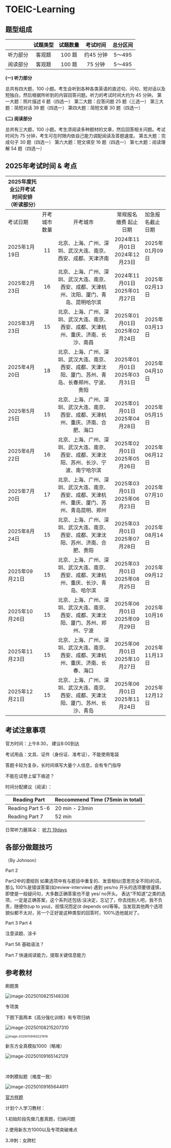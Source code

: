 # TOEIC-Learning

## 题型组成

|          | 试题类型 | 试题数量 | 考试时间  | 总分区间 |
| :------: | :------: | :------: | :-------: | :------: |
| 听力部分 |  客观题  |  100 题  | 约45 分钟 |  5～495  |
| 阅读部分 |  客观题  |  100 题  |  75 分钟  |  5～495  |

**(一)  听力部分**

总共有四大题，100 小题。考生会听到各种各类英语的直述句、问句、短对话以及短独白，然后根据所听到的内容回答问题。听力的考试时间大约为 45 分钟。
第一大题：照片描述 6 题（四选一）
第二大题：应答问题 25 题（三选一）
第三大题：简短对话 39 题（四选一）
第四大题：简短文章 30 题（四选一）

**(二) 阅读部分**

总共有三大题，100 小题。考生须阅读多种题材的文章，然后回答相关问题。考试时间为 75 分钟，考生可在时限内依自己能力调配阅读及答题速度。
第五大题：完成句子 30 题（四选一）
第六大题：短文填空 16 题（四选一）
第七大题：阅读理解 54 题（四选一）



## 2025年考试时间 & 考点

| 2025年度托业公开考试时间安排（听读部分） |              |                                                              |                               |                  |
| ---------------------------------------- | :----------: | :----------------------------------------------------------: | :---------------------------: | ---------------- |
| 考试日期                                 | 开考城市数量 |                           开考城市                           |   常规报名缴费    起止日期    | 加急报名截止日期 |
| 2025年1月19日                            |      11      | 北京、上海、广州、深圳、武汉大连、南京、西安、成都、天津济南 | 2024年11月01日 2024年12月23日 | 2025年 01月09日  |
| 2025年2月23日                            |      16      | 北京、上海、广州、深圳、武汉大连、南京、西安、成都、天津杭州、沈阳、厦门、青岛、昆明哈尔滨 | 2024年11月01日 2025年01月27日 | 2025年 02月13日  |
| 2025年3月23日                            |      15      | 北京、上海、广州、深圳、武汉大连、南京、西安、成都、天津杭州、重庆、济南、长沙、南昌 | 2025年01月01日 2025年02月24日 | 2025年 03月13日  |
| 2025年4月20日                            |      18      | 北京、上海、广州、深圳、武汉大连、南京、西安、成都、天津沈阳、厦门、苏州、青岛、长春郑州、宁波、贵阳 | 2025年01月01日 2025年03月31日 | 2025年 04月10日  |
| 2025年5月25日                            |      15      | 北京、上海、广州、深圳、武汉大连、南京、西安、成都、天津杭州、重庆、济南、合肥、海口 | 2025年01月01日 2025年04月28日 | 2025年 05月15日  |
| 2025年6月22日                            |      16      | 北京、上海、广州、深圳、武汉大连、南京、西安、成都、天津沈阳、苏州、长沙、宁波、南宁哈尔滨 | 2025年02月01日 2025年05月26日 | 2025年 06月12日  |
| 2025年7月20日                            |      17      | 北京、上海、广州、深圳、武汉大连、南京、西安、成都、天津杭州、重庆、厦门、苏州、青岛昆明、郑州 | 2025年03月01日 2025年06月23日 | 2025年 07月10日  |
| 2025年8月24日                            |      15      | 北京、上海、广州、深圳、武汉大连、南京、西安、成都、天津沈阳、苏州、济南、合肥、贵阳 | 2025年03月01日 2025年07月28日 | 2025年 08月14日  |
| 2025年09月21日                           |      15      | 北京、上海、广州、深圳、武汉大连、南京、西安、成都、天津杭州、重庆、长沙、青岛、哈尔滨 | 2025年03月01日 2025年08月25日 | 2025年 09月12日  |
| 2025年10月26日                           |      15      | 北京、上海、广州、深圳、武汉大连、南京、西安、成都、天津沈阳、厦门、苏州、郑州、宁波 | 2025年06月01日 2025年09月29日 | 2025年 10月16日  |
| 2025年11月23日                           |      15      | 北京、上海、广州、深圳、武汉大连、南京、西安、成都、天津杭州、重庆、济南、长春、海口 | 2025年06月01日 2025年10月27日 | 2025年 11月13日  |
| 2025年12月21日                           |      15      | 北京、上海、广州、深圳、武汉大连、南京、西安、成都、天津沈阳、厦门、苏州、长沙、青岛 | 2025年06月01日 2025年11月24日 | 2025年 12月12日  |



## 考试注意事项

官方时间：上午8:30， 建议8:00到达

考试用品：文具、证件（身份证、准考证），不能使用笔袋

答题卡较为复杂，长时间填写大量个人信息，会有专门指导

不能在试卷上留下痕迹？

时间分配建议（阅读）：

| Reading Part     | Reccommend Time (75min in total) |
| ---------------- | -------------------------------- |
| Reading Part 5-6 | 20 min - 23min                   |
| Reading Part 7   | 52 min                           |

日常听力磨耳朵： [听力 19days](./)



## 各部分做题技巧

（By Johnson）

Part 2

Part2中的潜规则
如果选项中有与题目中重复的、发音相似(意思完全不同)的词，那么 100%是错误答案(如review-interview)
遇到 yes/no 开头的选项要很谨慎，即使是一般疑问句，大多数正确答案也不是 yes/ no开头。
表达“不知道”之类的选项，一定是正确答案，这个系列还包括:没决定，忘记了，你去找别人吧，我不负责，随便你(up to you)，视情况而定(it depends on)等等。当发现其他两个选项貌似都不太对，另一个正好是这种类型的回答时，100%选他就对了。



Part 3 Part 4 

注意读题、涂卡



Part 56 基础语法？

Part 7 快速阅读能力，提取关键信息能力



## 参考教材

刷题类

![image-20250108215148336](.assets/image-20250108215148336.png)

专项类

下图下面两本《高分强化训练》有专项归纳

![image-20250108215207310](.assets/image-20250108215207310.png)



<img src=".assets/image-20250109165227816.png" alt="image-20250109165227816" style="zoom:67%;" />

新东方全真模拟1000（略难）

![image-20250109165142129](.assets/image-20250109165142129.png)

​                                                                                                                                                                                                                                                                                                                                                                                                                                                                                                                                                                                                                                                                                                                                                                                                                                                                                                                                                                                                                                                                                                                                                                                                                                                                                                                                                                                                                                                                                                                                                                                                                                                                                                                                                                                                                                                                                                                                                                                                 

冲刺模拟题（难度一致）

![image-20250109165644911](.assets/image-20250109165644911.png)

[官方样题](https://www.test-toeic.cn/down.aspx?id=4)



计划个人学习教材：

1.初始阶段先做几套真题，归纳问题

2.使用新东方1000以及专项突破难点

3.冲刺：女跨栏
